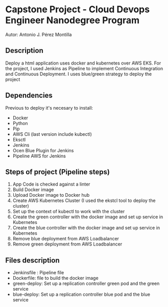 # Capstone Project - Cloud Devops Engineer Nanodegree Program

Autor: Antonio J. Pérez Montilla

## Description

Deploy a html application uses docker and kubernetes over AWS EKS. For the project, I used Jenkins as Pipeline to implement Continuous Integration and Continuous Deployment. I uses blue/green strategy to deploy the project

## Dependencies

Previous to deploy it's necesary to install:

* Docker
* Python
* Pip 
* AWS Cli (last version include kubectl)
* Eksctl
* Jenkins
* Ocen Blue Plugin for Jenkins
* Pipeline AWS for Jenkins

## Steps of project (Pipeline steps)

1. App Code is checked against a linter
2. Build Docker image
3. Upload Docker image to Docker hub
4. Create AWS Kubernetes Cluster (I used the ekstcl tool to deploy the cluster)
5. Set up the context of kubectl to work with the cluster
6. Create the green controller with the docker image and set up service in Kubernetes
7. Create the blue controller with the docker image and set up service in Kubernetes
8. Remove blue deployment from AWS Loadbalancer
9. Remove green deployment from AWS Loadbalancer

## Files description

* Jenkinsfile :  Pipeline file
* Dockerfile: file to build the docker image
* green-deploy: Set up a replication controller green pod and the green service
* blue-deploy: Set up a replication controller blue pod and the blue service

